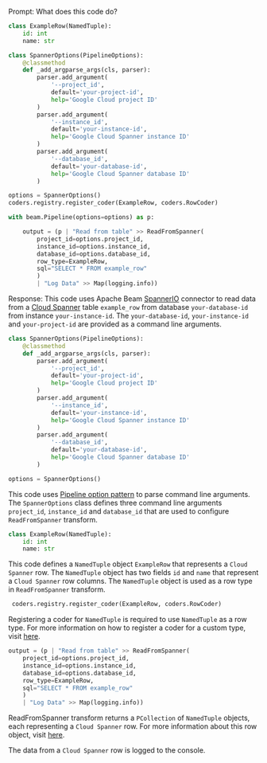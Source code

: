 Prompt:
What does this code do?
```python
class ExampleRow(NamedTuple):
    id: int
    name: str

class SpannerOptions(PipelineOptions):
    @classmethod
    def _add_argparse_args(cls, parser):
        parser.add_argument(
            '--project_id',
            default='your-project-id',
            help='Google Cloud project ID'
        )
        parser.add_argument(
            '--instance_id',
            default='your-instance-id',
            help='Google Cloud Spanner instance ID'
        )
        parser.add_argument(
            '--database_id',
            default='your-database-id',
            help='Google Cloud Spanner database ID'
        )

options = SpannerOptions()
coders.registry.register_coder(ExampleRow, coders.RowCoder)

with beam.Pipeline(options=options) as p:

    output = (p | "Read from table" >> ReadFromSpanner(
        project_id=options.project_id,
        instance_id=options.instance_id,
        database_id=options.database_id,
        row_type=ExampleRow,
        sql="SELECT * FROM example_row"
        )
        | "Log Data" >> Map(logging.info))

```
Response:
This code uses Apache Beam [SpannerIO](https://beam.apache.org/releases/pydoc/current/apache_beam.io.gcp.spanner.html) connector to read data from a [Cloud Spanner](https://cloud.google.com/spanner) table `example_row` from database `your-database-id` from  instance `your-instance-id`. The `your-database-id`, `your-instance-id` and `your-project-id` are provided as a command line arguments.

```python
class SpannerOptions(PipelineOptions):
    @classmethod
    def _add_argparse_args(cls, parser):
        parser.add_argument(
            '--project_id',
            default='your-project-id',
            help='Google Cloud project ID'
        )
        parser.add_argument(
            '--instance_id',
            default='your-instance-id',
            help='Google Cloud Spanner instance ID'
        )
        parser.add_argument(
            '--database_id',
            default='your-database-id',
            help='Google Cloud Spanner database ID'
        )

options = SpannerOptions()
```
This code uses [Pipeline option pattern](https://beam.apache.org/documentation/patterns/pipeline-options/) to parse command line arguments. The `SpannerOptions` class defines three command line arguments `project_id`, `instance_id` and `database_id` that are used to configure `ReadFromSpanner` transform.

```python
class ExampleRow(NamedTuple):
    id: int
    name: str
```
This code defines a `NamedTuple` object `ExampleRow` that represents a `Cloud Spanner` row. The `NamedTuple` object has two fields `id` and `name` that represent a `Cloud Spanner` row columns. The `NamedTuple` object is used as a row type in `ReadFromSpanner` transform.

```python
 coders.registry.register_coder(ExampleRow, coders.RowCoder)
```
Registering a coder for `NamedTuple` is required to use `NamedTuple` as a row type. For more information on how to register a coder for a custom type, visit [here](https://beam.apache.org/documentation/programming-guide/#data-encoding-and-type-safety).

```python
output = (p | "Read from table" >> ReadFromSpanner(
    project_id=options.project_id,
    instance_id=options.instance_id,
    database_id=options.database_id,
    row_type=ExampleRow,
    sql="SELECT * FROM example_row"
    )
    | "Log Data" >> Map(logging.info))
```

ReadFromSpanner transform returns a `PCollection` of `NamedTuple` objects, each representing a `Cloud Spanner` row. For more information about this row object, visit [here](https://beam.apache.org/releases/pydoc/current/apache_beam.io.gcp.spanner.html#apache_beam.io.gcp.spanner.ReadFromSpanner).

The data from a `Cloud Spanner` row is logged to the console.


